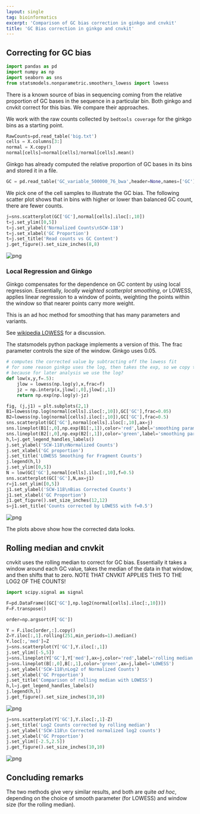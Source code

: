 ```yaml
--- 
layout: single
tag: bioinformatics
excerpt: 'Comparison of GC bias correction in ginkgo and cnvkit'
title: 'GC Bias correction in ginkgo and cnvkit'
---
```


## Correcting for GC bias


```python
import pandas as pd
import numpy as np
import seaborn as sns
from statsmodels.nonparametric.smoothers_lowess import lowess
```

There is a known source of bias in sequencing coming from the relative proportion of GC bases in the sequence in a particular bin.  Both ginkgo and cnvkit correct for this bias.  We compare their approaches. 

We work with the raw counts collected by ```bedtools coverage``` for the ginkgo bins as a starting point. 




```python
RawCounts=pd.read_table('big.txt')
cells = X.columns[3:]
normal = X.copy()
normal[cells]=normal[cells]/normal[cells].mean()
```





Ginkgo has already computed the relative proportion of GC bases in its bins and stored it in a file.


```python
GC = pd.read_table('GC_variable_500000_76_bwa',header=None,names=['GC'])
```

We pick one of the cell samples to illustrate the GC bias.  The following scatter plot shows that in bins with higher or lower than balanced GC count, there are fewer counts.


```python
j=sns.scatterplot(GC['GC'],normal[cells].iloc[:,10])
t=j.set_ylim([0,5])
t=j.set_ylabel('Normalized Counts\nSCW-118')
t=j.set_xlabel('GC Proportion')
t=j.set_title('Read counts vs GC Content')
j.get_figure().set_size_inches(8,8)
```


![png](/assets/images/GC_bias_8_0.png)


### Local Regression and Ginkgo

Ginkgo compensates for the dependence on GC content by using local regression. Essentially,
*locally weighted scatterplot smoothing*, or LOWESS, applies linear regression to a window of points, weighting the points within the window so that nearer points carry more weight.  

This is an ad hoc method for smoothing that has many parameters and variants.

See [wikipedia LOWESS](https://en.wikipedia.org/wiki/Local_regression) for a discussion.

The statsmodels python package implements a version of this. The frac parameter controls the size of the window. Ginkgo uses 0.05.




```python
# computes the corrected value by subtracting off the lowess fit
# for some reason ginkgo uses the log, then takes the exp, so we copy that.  Perhaps this is
# because for later analysis we use the log?
def low(x,y,f=.5):
    jlow = lowess(np.log(y),x,frac=f)
    jz = np.interp(x,jlow[:,0],jlow[:,1])
    return np.exp(np.log(y)-jz)
```


```python
fig, (j,j1) = plt.subplots(2,1)
B1=lowess(np.log(normal[cells].iloc[:,10]),GC['GC'],frac=0.05)
B2=lowess(np.log(normal[cells].iloc[:,10]),GC['GC'],frac=0.5)
sns.scatterplot(GC['GC'],normal[cells].iloc[:,10],ax=j)
sns.lineplot(B1[:,0],np.exp(B1[:,1]),color='red',label='smoothing parameter f=.05',ax=j)
sns.lineplot(B2[:,0],np.exp(B2[:,1]),color='green',label='smoothing parameter f=.5',ax=j)
h,l=j.get_legend_handles_labels()
j.set_ylabel('SCW-118\nNormalized Counts')
j.set_xlabel('GC proportion')
j.set_title('LOWESS Smoothing for Fragment Counts')
j.legend(h,l)
j.set_ylim([0,5])
N = low(GC['GC'],normal[cells].iloc[:,10],f=0.5)
sns.scatterplot(GC['GC'],N,ax=j1)
r=j1.set_ylim([0,5])
j1.set_ylabel('SCW-118\nBias Corrected Counts')
j1.set_xlabel('GC Proportion')
j1.get_figure().set_size_inches(12,12)
s=j1.set_title('Counts corrected by LOWESS with f=0.5')
```


![png](/assets/images/GC_bias_11_0.png)


The plots above show how the corrected data looks.

## Rolling median and cnvkit

cnvkit uses the rolling median to correct for GC bias.  Essentially it takes a window
around each GC value, takes the median of the data in that window, and then shifts that to zero.  NOTE THAT CNVKIT APPLIES THIS TO THE LOG2 OF THE COUNTS!


```python
import scipy.signal as signal
```


```python
F=pd.DataFrame([GC['GC'],np.log2(normal[cells].iloc[:,10])])
F=F.transpose()

order=np.argsort(F['GC'])

Y = F.iloc[order,:].copy()
Z=Y.iloc[:,1].rolling(251,min_periods=1).median()
Y.loc[:,'med']=Z
j=sns.scatterplot(Y['GC'],Y.iloc[:,1])
j.set_ylim([-5,5])
j=sns.lineplot(Y['GC'],Y['med'],ax=j,color='red',label='rolling median')
j=sns.lineplot(B[:,0],B[:,1],color='green',ax=j,label='LOWESS')
j.set_ylabel('SCW-118\nLog2 of Normalized Counts')
j.set_xlabel('GC Proportion')
j.set_title('Comparison of rolling median with LOWESS')
h,l=j.get_legend_handles_labels()
j.legend(h,l)
j.get_figure().set_size_inches(10,10)
```


![png](/assets/images/GC_bias_16_0.png)



```python
j=sns.scatterplot(Y['GC'],Y.iloc[:,1]-Z)
j.set_title('Log2 Counts corrected by rolling median')
j.set_ylabel('SCW-118\n Corrected normalized log2 counts')
j.set_xlabel('GC Proportion')
j.set_ylim([-2.5,2.5])
j.get_figure().set_size_inches(10,10)
```


![png](/assets/images/GC_bias_17_0.png)


## Concluding remarks

The two methods give very similar results, and both are quite *ad hoc*, depending on the choice of smooth parameter (for LOWESS) and window size (for the rolling median).
